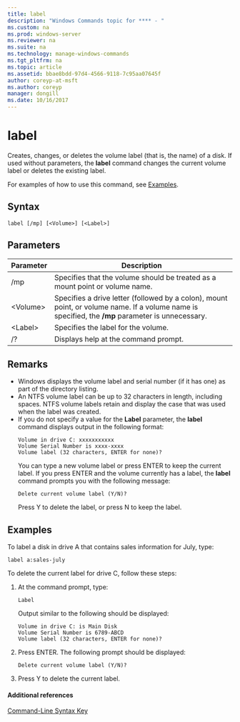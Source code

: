 ```yaml
---
title: label
description: "Windows Commands topic for **** - "
ms.custom: na
ms.prod: windows-server
ms.reviewer: na
ms.suite: na
ms.technology: manage-windows-commands
ms.tgt_pltfrm: na
ms.topic: article
ms.assetid: bbae8bdd-97d4-4566-9118-7c95aa07645f
author: coreyp-at-msft
ms.author: coreyp
manager: dongill
ms.date: 10/16/2017
---
```


# label



Creates, changes, or deletes the volume label (that is, the name) of a disk. If used without parameters, the **label** command changes the current volume label or deletes the existing label.

For examples of how to use this command, see [Examples](#BKMK_examples).

## Syntax

```
label [/mp] [<Volume>] [<Label>]
```

## Parameters

|Parameter|Description|
|---------|-----------|
|/mp|Specifies that the volume should be treated as a mount point or volume name.|
|\<Volume>|Specifies a drive letter (followed by a colon), mount point, or volume name. If a volume name is specified, the **/mp** parameter is unnecessary.|
|\<Label>|Specifies the label for the volume.|
|/?|Displays help at the command prompt.|

## Remarks

- Windows displays the volume label and serial number (if it has one) as part of the directory listing.
- An NTFS volume label can be up to 32 characters in length, including spaces. NTFS volume labels retain and display the case that was used when the label was created.
- If you do not specify a value for the **Label** parameter, the **label** command displays output in the following format:  
  ```
  Volume in drive C: xxxxxxxxxxx 
  Volume Serial Number is xxxx-xxxx 
  Volume label (32 characters, ENTER for none)?
  ```  
  You can type a new volume label or press ENTER to keep the current label. If you press ENTER and the volume currently has a label, the **label** command prompts you with the following message:  
  ```
  Delete current volume label (Y/N)?
  ```  
  Press Y to delete the label, or press N to keep the label.

## <a name="BKMK_examples"></a>Examples

To label a disk in drive A that contains sales information for July, type:
```
label a:sales-july
```
To delete the current label for drive C, follow these steps:
1. At the command prompt, type:  
   ```
   Label
   ```  
   Output similar to the following should be displayed:  
   ```
   Volume in drive C: is Main Disk
   Volume Serial Number is 6789-ABCD
   Volume label (32 characters, ENTER for none)?
   ```  
2. Press ENTER. The following prompt should be displayed:  
   ```
   Delete current volume label (Y/N)?
   ```  
3. Press Y to delete the current label.

#### Additional references

[Command-Line Syntax Key](command-line-syntax-key.md)